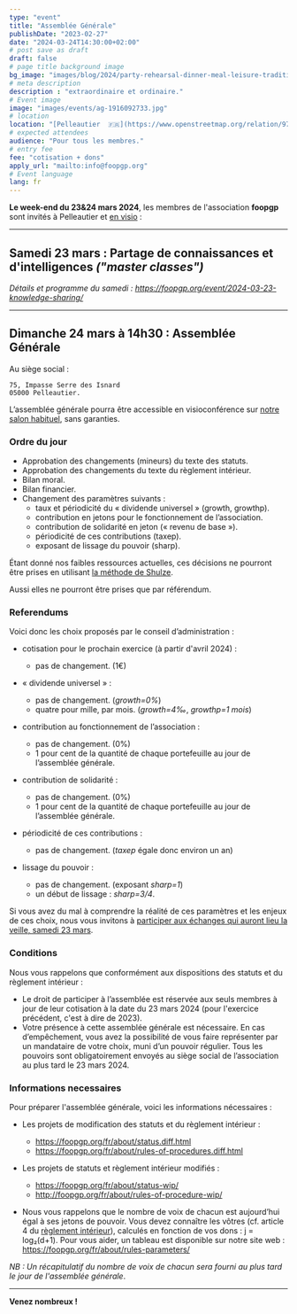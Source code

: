 ```yaml
---
type: "event"
title: "Assemblée Générale"
publishDate: "2023-02-27"
date: "2024-03-24T14:30:00+02:00"
# post save as draft
draft: false
# page title background image
bg_image: "images/blog/2024/party-rehearsal-dinner-meal-leisure-tradition-1561863-3256076730.jpg"
# meta description
description : "extraordinaire et ordinaire."
# Event image
image: "images/events/ag-1916092733.jpg"
# location
location: "[Pelleautier  🇫🇷](https://www.openstreetmap.org/relation/971979)"
# expected attendees
audience: "Pour tous les membres."
# entry fee
fee: "cotisation + dons"
apply_url: "mailto:info@foopgp.org"
# Event language
lang: fr
---
```


**Le week-end du 23&24 mars 2024**, les membres de l'association **foopgp** sont invités à Pelleautier et [en visio](https://meet.jit.si/foopgp) :

---

## **Samedi 23 mars** : Partage de connaissances et d'intelligences *("master classes")*

*Détails et programme du samedi :
https://foopgp.org/event/2024-03-23-knowledge-sharing/*

---

## **Dimanche 24 mars à 14h30** : Assemblée Générale

Au siège social :
```
75, Impasse Serre des Isnard
05000 Pelleautier.
```

L’assemblée générale pourra être accessible en visioconférence sur [notre salon habituel](https://meet.jit.si/foopgp), sans garanties.

### Ordre du jour

* Approbation des changements (mineurs) du texte des statuts.
* Approbation des changements du texte du règlement intérieur.
* Bilan moral.
* Bilan financier.
* Changement des paramètres suivants :
  * taux et périodicité du « dividende universel » (growth, growthp).
  * contribution en jetons pour le fonctionnement de l’association.
  * contribution de solidarité en jeton (« revenu de base »).
  * périodicité de ces contributions (taxep).
  * exposant de lissage du pouvoir (sharp).

Étant donné nos faibles ressources actuelles, ces décisions ne pourront être prises en utilisant [la méthode de Shulze](https://fr.wikipedia.org/wiki/M%C3%A9thode_de_Schulze).

Aussi elles ne pourront être prises que par référendum.

### Referendums

Voici donc les choix proposés par le conseil d’administration :

* cotisation pour le prochain exercice (à partir d'avril 2024) :
   * pas de changement. (1€)

* « dividende universel » :
   * pas de changement. (*growth=0%*)
   * quatre pour mille, par mois. (*growth=4‰*, *growthp=1 mois*)

* contribution au fonctionnement de l’association :
   * pas de changement. (0%)
   * 1 pour cent de la quantité de chaque portefeuille au jour de l’assemblée générale.

* contribution de solidarité :
   * pas de changement. (0%)
   * 1 pour cent de la quantité de chaque portefeuille au jour de l’assemblée générale.

* périodicité de ces contributions :
   * pas de changement. (*taxep* égale donc environ un an)

* lissage du pouvoir :
   * pas de changement. (exposant *sharp=1*)
   * un début de lissage : *sharp=3/4*.


Si vous avez du mal à comprendre la réalité de ces paramètres et les enjeux de ces choix, nous vous invitons à [participer aux échanges qui auront lieu la veille, samedi 23 mars](https://foopgp.org/event/2024-03-23-knowledge-sharing/).

### Conditions

Nous vous rappelons que conformément aux dispositions des statuts et du règlement intérieur :
* Le droit de participer à l’assemblée est réservée aux seuls membres à jour de leur cotisation à la date du 23 mars 2024 (pour l'exercice précédent, c'est à dire de 2023).
* Votre présence à cette assemblée générale est nécessaire. En cas d’empêchement, vous avez la possibilité de vous faire représenter par un mandataire de votre choix, muni d’un pouvoir régulier. Tous les pouvoirs sont obligatoirement envoyés au siège social de l’association au plus tard le 23 mars 2024.

### Informations necessaires

Pour préparer l'assemblée générale, voici les informations nécessaires :

* Les projets de modification des statuts et du règlement intérieur :
   * https://foopgp.org/fr/about/status.diff.html
   * https://foopgp.org/fr/about/rules-of-procedures.diff.html

* Les projets de statuts et règlement intérieur modifiés :
   * https://foopgp.org/fr/about/status-wip/
   * http://foopgp.org/fr/about/rules-of-procedure-wip/

* Nous vous rappelons que le nombre de voix de chacun est aujourd’hui égal à ses jetons de pouvoir. Vous devez connaître les vôtres (cf. article 4 du [règlement intérieur](http://foopgp.org/fr/about/rules-of-procedure-wip/)), calculés en fonction de vos dons : j = log₂(d+1). Pour vous aider, un tableau est disponible sur notre site web : https://foopgp.org/fr/about/rules-parameters/


*NB : Un récapitulatif du nombre de voix de chacun sera fourni au plus tard le jour
de l'assemblée générale*.

---

**Venez nombreux !**

